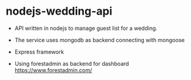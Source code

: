 # nodejs-wedding-api
- API written in nodejs to manage guest list for a wedding.

- The service uses mongodb as backend connecting with mongoose 
- Express framework
- Using forestadmin as backend for dashboard https://www.forestadmin.com/
